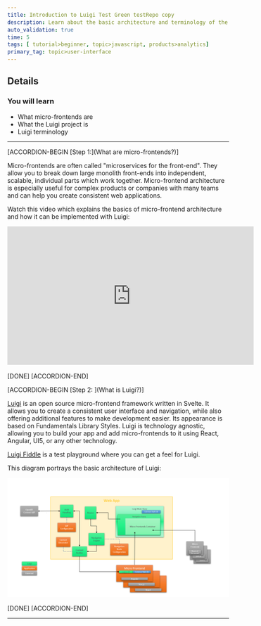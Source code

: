 ```yaml
---
title: Introduction to Luigi Test Green testRepo copy
description: Learn about the basic architecture and terminology of the Luigi micro-frontend framework, and learn what you will build in the next tutorial steps.
auto_validation: true
time: 5
tags: [ tutorial>beginner, topic>javascript, products>analytics]
primary_tag: topic>user-interface  
---
```


## Details
### You will learn
  - What micro-frontends are
  - What the Luigi project is
  - Luigi terminology

---

[ACCORDION-BEGIN [Step 1:](What are micro-frontends?)]

Micro-frontends are often called "microservices for the front-end". They allow you to break down large monolith front-ends into independent, scalable, individual parts which work together. Micro-frontend architecture is especially useful for complex products or companies with many teams and can help you create consistent web applications.

Watch this video which explains the basics of micro-frontend architecture and how it can be implemented with Luigi:

<iframe width="560" height="315" src="https://www.youtube.com/embed/Bjp1_yvtR4Y" frameborder="0" allowfullscreen></iframe>

[DONE]
[ACCORDION-END]

[ACCORDION-BEGIN [Step 2: ](What is Luigi?)]

[Luigi](https://luigi-project.io) is an open source micro-frontend framework written in Svelte. It allows you to create a consistent user interface and navigation, while also offering additional features to make development easier. Its appearance is based on Fundamentals Library Styles. Luigi is technology agnostic, allowing you to build your app and add micro-frontends to it using React, Angular, UI5, or any other technology.

[Luigi Fiddle](https://fiddle.luigi-project.io) is a test playground where you can get a feel for Luigi.

This diagram portrays the basic architecture of Luigi:

![Luigi architecture](architecture.png)

[DONE]
[ACCORDION-END]

---
